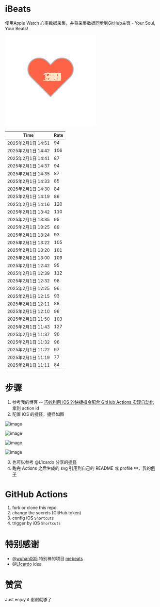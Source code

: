 # iBeats
使用Apple Watch 心率数据采集，并将采集数据同步到GitHub主页 - Your Soul, Your Beats!

![](./files/heart.svg)

<!--START_SECTION:my_heart_rate-->
| Time | Rate | 
 | ---- | ---- | 
| 2025年2月1日 14:51 | 94 |
| 2025年2月1日 14:42 | 106 |
| 2025年2月1日 14:41 | 87 |
| 2025年2月1日 14:37 | 94 |
| 2025年2月1日 14:35 | 87 |
| 2025年2月1日 14:33 | 85 |
| 2025年2月1日 14:30 | 84 |
| 2025年2月1日 14:19 | 86 |
| 2025年2月1日 14:16 | 120 |
| 2025年2月1日 13:42 | 110 |
| 2025年2月1日 13:35 | 95 |
| 2025年2月1日 13:25 | 89 |
| 2025年2月1日 13:24 | 93 |
| 2025年2月1日 13:22 | 105 |
| 2025年2月1日 13:20 | 101 |
| 2025年2月1日 13:00 | 109 |
| 2025年2月1日 12:42 | 95 |
| 2025年2月1日 12:39 | 112 |
| 2025年2月1日 12:32 | 98 |
| 2025年2月1日 12:25 | 96 |
| 2025年2月1日 12:15 | 93 |
| 2025年2月1日 12:11 | 88 |
| 2025年2月1日 12:10 | 96 |
| 2025年2月1日 11:50 | 103 |
| 2025年2月1日 11:43 | 127 |
| 2025年2月1日 11:37 | 90 |
| 2025年2月1日 11:32 | 96 |
| 2025年2月1日 11:22 | 97 |
| 2025年2月1日 11:19 | 77 |
| 2025年2月1日 11:11 | 84 |

<!--END_SECTION:my_heart_rate-->

# 步骤
1. 参考我的博客 -- [巧妙利用 iOS 的快捷指令配合 GitHub Actions 实现自动化](https://github.com/yihong0618/gitblog/issues/198) 拿到 action id
2. 配置 iOS 的捷径，捷径如图

![image](https://user-images.githubusercontent.com/15976103/122154218-0db0b480-ce97-11eb-93bb-5aec07c558dc.png)

![image](https://user-images.githubusercontent.com/15976103/122154236-186b4980-ce97-11eb-8e4b-70551a0391ae.png)

![image](https://user-images.githubusercontent.com/15976103/122154268-2d47dd00-ce97-11eb-902e-3acf292265a9.png)

![image](https://user-images.githubusercontent.com/15976103/122174055-fa144680-ceb4-11eb-9be2-3eb83cd516f7.png)

3. 也可以参考 @L1cardo 分享的[捷径](https://www.icloud.com/shortcuts/6ab6047b459c41ad822ad6b94b1c03d4)
4. 跑完 Actions 之后生成的 svg 引用到自己的 README 或 profile 中，我的[例子](https://github.com/yihong0618) 

# GitHub Actions

1. fork or clone this repo
2. change the secrets (GitHub token)
3. config iOS `Shortcuts` 
4. trigger by iOS `Shortcuts`

# 特别感谢
- @[wuhan005](https://github.com/wuhan005) 特别棒的项目 [mebeats](https://github.com/wuhan005/mebeats)
- @[L1cardo](https://github.com/L1cardo) idea

# 赞赏
Just enjoy it
谢谢就够了

